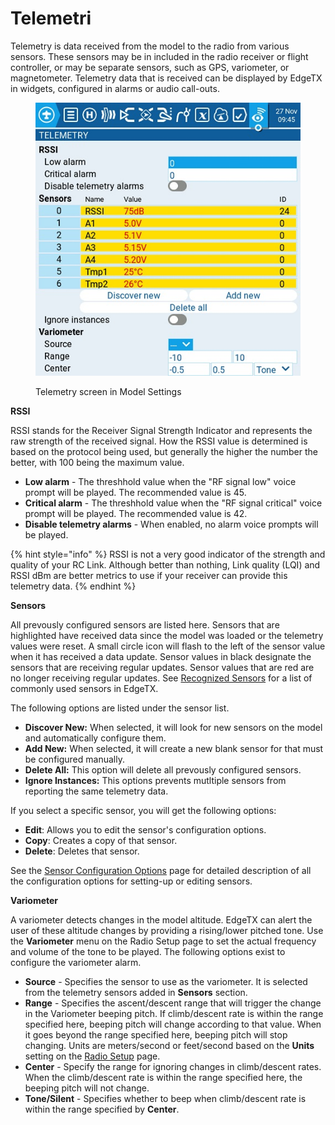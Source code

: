 # Telemetri

Telemetry is data received from the model to the radio from various sensors. These sensors may be in included in the radio receiver or flight controller, or may be separate sensors, such as GPS, variometer, or magnetometer. Telemetry data that is received can be displayed by EdgeTX in widgets, configured in alarms or audio call-outs.

<figure><img src="../../../../.gitbook/assets/telemetry.jpg" alt=""><figcaption><p>Telemetry screen in Model Settings</p></figcaption></figure>

**RSSI**

RSSI stands for the Receiver Signal Strength Indicator and represents the raw strength of the received signal. How the RSSI value is determined is based on the protocol being used, but generally the higher the number the better, with 100 being the maximum value.

* **Low alarm** - The threshhold value when the "RF signal low" voice prompt will be played. The recommended value is 45.
* **Critical alarm** - The threshhold value when the "RF signal critical" voice prompt will be played. The recommended value is 42.
* **Disable telemetry alarms** - When enabled, no alarm voice prompts will be played.

{% hint style="info" %}
RSSI is not a very good indicator of the strength and quality of your RC Link. Although better than nothing, Link quality (LQI) and RSSI dBm are better metrics to use if your receiver can provide this telemetry data.
{% endhint %}

**Sensors**

All prevously configured sensors are listed here. Sensors that are highlighted have received data since the model was loaded or the telemetry values were reset. A small circle icon will flash to the left of the sensor value when it has received a data update. Sensor values in black designate the sensors that are receiving regular updates. Sensor values that are red are no longer receiving regular updates. See [Recognized Sensors](common-telemetry-sensors.md) for a list of commonly used sensors in EdgeTX.

The following options are listed under the sensor list.

* **Discover New:** When selected, it will look for new sensors on the model and automatically configure them.
* **Add New:** When selected, it will create a new blank sensor for that must be configured manually.
* **Delete All:** This option will delete all prevously configured sensors.
* **Ignore Instances:** This options prevents mutltiple sensors from reporting the same telemetry data.

If you select a specific sensor, you will get the following options:

* **Edit**: Allows you to edit the sensor's configuration options.
* **Copy**: Creates a copy of that sensor.
* **Delete**: Deletes that sensor.

See the [Sensor Configuration Options](sensor-configuration-options.md) page for detailed description of all the configuration options for setting-up or editing sensors.

**Variometer**

A variometer detects changes in the model altitude. EdgeTX can alert the user of these altitude changes by providing a rising/lower pitched tone. Use the **Variometer** menu on the Radio Setup page to set the actual frequency and volume of the tone to be played. The following options exist to configure the variometer alarm.

* **Source** - Specifies the sensor to use as the variometer. It is selected from the telemetry sensors added in **Sensors** section.
* **Range** - Specifies the ascent/descent range that will trigger the change in the Variometer beeping pitch. If climb/descent rate is within the range specified here, beeping pitch will change according to that value. When it goes beyond the range specified here, beeping pitch will stop changing. Units are meters/second or feet/second based on the **Units** setting on the [Radio Setup](../../radio-settings/radio-setup/) page.
* **Center** - Specify the range for ignoring changes in climb/descent rates. When the climb/descent rate is within the range specified here, the beeping pitch will not change.
* **Tone/Silent** - Specifies whether to beep when climb/descent rate is within the range specified by **Center**.
